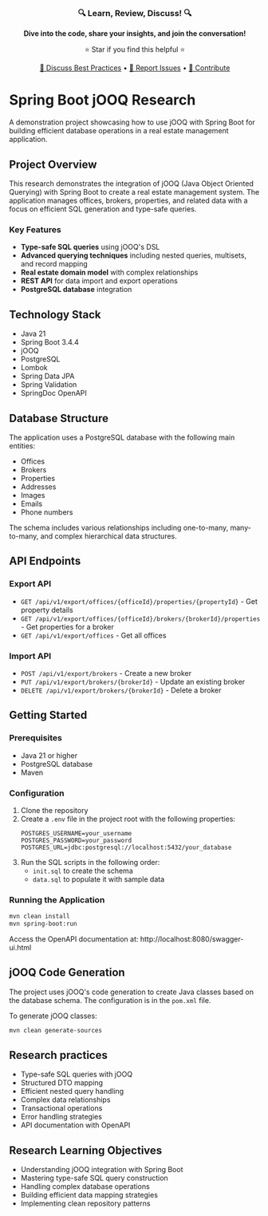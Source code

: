 </div>
<div align="center">
  <h3>🔍 Learn, Review, Discuss! 🔍</h3>
  <p><b>Dive into the code, share your insights, and join the conversation!</b></p>
  <p>⭐ Star if you find this helpful ⭐</p>
  <p>
    <a href="https://github.com/your-username/jooq-workshop/discussions">💬 Discuss Best Practices</a> •
    <a href="https://github.com/your-username/jooq-workshop/issues">🐞 Report Issues</a> •
    <a href="#contribution-guide">👥 Contribute</a>
  </p>
</div>

# Spring Boot jOOQ Research
A demonstration project showcasing how to use jOOQ with Spring Boot for building efficient database operations in a real estate management application.

## Project Overview
This research demonstrates the integration of jOOQ (Java Object Oriented Querying) with Spring Boot to create a real estate management system. The application manages offices, brokers, properties, and related data with a focus on efficient SQL generation and type-safe queries.

### Key Features
- **Type-safe SQL queries** using jOOQ's DSL
- **Advanced querying techniques** including nested queries, multisets, and record mapping
- **Real estate domain model** with complex relationships
- **REST API** for data import and export operations
- **PostgreSQL database** integration

## Technology Stack
- Java 21
- Spring Boot 3.4.4
- jOOQ
- PostgreSQL
- Lombok
- Spring Data JPA
- Spring Validation
- SpringDoc OpenAPI

## Database Structure
The application uses a PostgreSQL database with the following main entities:
- Offices
- Brokers
- Properties
- Addresses
- Images
- Emails
- Phone numbers

The schema includes various relationships including one-to-many, many-to-many, and complex hierarchical data structures.

## API Endpoints
### Export API
- `GET /api/v1/export/offices/{officeId}/properties/{propertyId}` - Get property details
- `GET /api/v1/export/offices/{officeId}/brokers/{brokerId}/properties` - Get properties for a broker
- `GET /api/v1/export/offices` - Get all offices

### Import API
- `POST /api/v1/export/brokers` - Create a new broker
- `PUT /api/v1/export/brokers/{brokerId}` - Update an existing broker
- `DELETE /api/v1/export/brokers/{brokerId}` - Delete a broker

## Getting Started
### Prerequisites
- Java 21 or higher
- PostgreSQL database
- Maven

### Configuration
1. Clone the repository
2. Create a `.env` file in the project root with the following properties:
   ```
   POSTGRES_USERNAME=your_username
   POSTGRES_PASSWORD=your_password
   POSTGRES_URL=jdbc:postgresql://localhost:5432/your_database
   ```
3. Run the SQL scripts in the following order:
   - `init.sql` to create the schema
   - `data.sql` to populate it with sample data

### Running the Application
```bash
mvn clean install
mvn spring-boot:run
```

Access the OpenAPI documentation at: http://localhost:8080/swagger-ui.html

## jOOQ Code Generation
The project uses jOOQ's code generation to create Java classes based on the database schema. The configuration is in the `pom.xml` file.

To generate jOOQ classes:
```bash
mvn clean generate-sources
```

## Research practices
- Type-safe SQL queries with jOOQ
- Structured DTO mapping 
- Efficient nested query handling
- Complex data relationships
- Transactional operations
- Error handling strategies
- API documentation with OpenAPI

## Research Learning Objectives
- Understanding jOOQ integration with Spring Boot
- Mastering type-safe SQL query construction
- Handling complex database operations
- Building efficient data mapping strategies
- Implementing clean repository patterns

